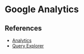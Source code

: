 # Google Analytics

## References

- [Analytics](https://analytics.google.com/analytics/web/#/)
- [Query Explorer](https://ga-dev-tools.appspot.com/query-explorer/)
